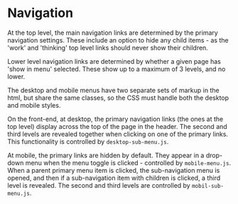 # Navigation

At the top level, the main navigation links are determined by the primary navigation settings. These include an option to hide any child items - as the 'work' and 'thinking' top level links should never show their children.

Lower level navigation links are determined by whether a given page has 'show in menu' selected. These show up to a maximum of 3 levels, and no lower.

The desktop and mobile menus have two separate sets of markup in the html, but share the same classes, so the CSS must handle both the desktop and mobile styles.

On the front-end, at desktop, the primary navigation links (the ones at the top level) display across the top of the page in the header. The second and third levels are revealed together when clicking on one of the primary links. This functionality is controlled by `desktop-sub-menu.js`.

At mobile, the primary links are hidden by default. They appear in a drop-down menu when the menu toggle is clicked - controlled by `mobile-menu.js`. When a parent primary menu item is clicked, the sub-navigation menu is opened, and then if a sub-navigation item with children is clicked, a third level is revealed. The second and third levels are controlled by `mobil-sub-menu.js`.
